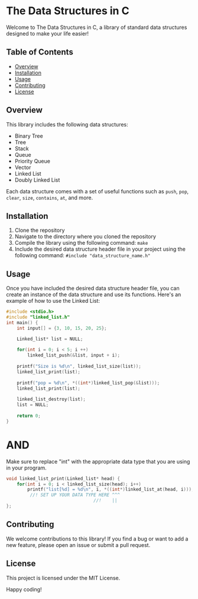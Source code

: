 # The Data Structures in C

Welcome to The Data Structures in C, a library of standard data structures designed to make your life easier! 

## Table of Contents
- [Overview](#overview)
- [Installation](#installation)
- [Usage](#usage)
- [Contributing](#contributing)
- [License](#license)

## Overview
This library includes the following data structures:
- Binary Tree
- Tree
- Stack
- Queue
- Priority Queue
- Vector
- Linked List
- Doubly Linked List

Each data structure comes with a set of useful functions such as `push`, `pop`, `clear`, `size`, `contains`, `at`, and more. 

## Installation
1. Clone the repository
2. Navigate to the directory where you cloned the repository
3. Compile the library using the following command: `make`
4. Include the desired data structure header file in your project using the following command: `#include "data_structure_name.h"`

## Usage
Once you have included the desired data structure header file, you can create an instance of the data structure and use its functions. Here's an example of how to use the Linked List:

```c
#include <stdio.h>
#include "linked_list.h"
int main() {
    int input[] = {3, 10, 15, 20, 25};

    Linked_list* list = NULL;
 
    for(int i = 0; i < 5; i ++)
    	linked_list_push(&list, input + i);
   
    printf("Size is %d\n", linked_list_size(list));
    linked_list_print(list);
    
    printf("pop = %d\n", *((int*)linked_list_pop(&list)));
    linked_list_print(list);
   
    linked_list_destroy(list);
    list = NULL;
 
    return 0;
}
```

# AND
Make sure to replace "int" with the appropriate data type that you are using in your program. 

```c
void linked_list_print(Linked_list* head) {
    for(int i = 0; i < linked_list_size(head); i++)
    	printf("list[%d] = %d\n", i, *((int*)linked_list_at(head, i)));
         //! SET UP YOUR DATA TYPE HERE ^^^
                                 //!    ||
};
```

## Contributing
We welcome contributions to this library! If you find a bug or want to add a new feature, please open an issue or submit a pull request.

## License
This project is licensed under the MIT License.

Happy coding!